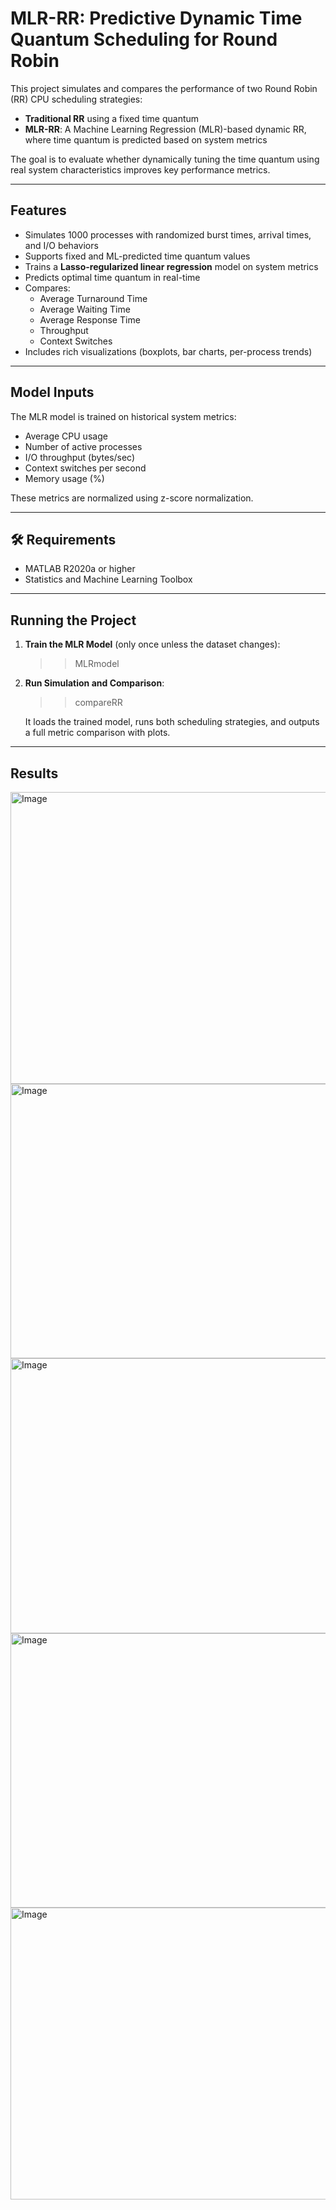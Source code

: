 # MLR-RR: Predictive Dynamic Time Quantum Scheduling for Round Robin

This project simulates and compares the performance of two Round Robin (RR) CPU scheduling strategies:

- **Traditional RR** using a fixed time quantum 
- **MLR-RR**: A Machine Learning Regression (MLR)-based dynamic RR, where time quantum is predicted based on system metrics

The goal is to evaluate whether dynamically tuning the time quantum using real system characteristics improves key performance metrics.

---

## Features

- Simulates 1000 processes with randomized burst times, arrival times, and I/O behaviors
- Supports fixed and ML-predicted time quantum values
- Trains a **Lasso-regularized linear regression** model on system metrics
- Predicts optimal time quantum in real-time
- Compares:
  - Average Turnaround Time
  - Average Waiting Time
  - Average Response Time
  - Throughput
  - Context Switches
- Includes rich visualizations (boxplots, bar charts, per-process trends)

---

## Model Inputs

The MLR model is trained on historical system metrics:

- Average CPU usage
- Number of active processes
- I/O throughput (bytes/sec)
- Context switches per second
- Memory usage (%)

These metrics are normalized using z-score normalization.

---

## 🛠️ Requirements

* MATLAB R2020a or higher
* Statistics and Machine Learning Toolbox

---

## Running the Project

1. **Train the MLR Model** (only once unless the dataset changes):

   >> MLRmodel

2. **Run Simulation and Comparison**:

   >> compareRR

   It loads the trained model, runs both scheduling strategies, and outputs a full metric comparison with plots.

---

## Results

<img width="1121" height="467" alt="Image" src="https://github.com/user-attachments/assets/bdb505e5-1d2f-4534-8404-2fae26f7ae02" />

<img width="1100" height="439" alt="Image" src="https://github.com/user-attachments/assets/17ffd377-6333-4e96-b109-74eb88f45e76" />

<img width="1093" height="440" alt="Image" src="https://github.com/user-attachments/assets/331ad1de-1549-4837-b22d-0cf9ca770db9" />

<img width="1087" height="439" alt="Image" src="https://github.com/user-attachments/assets/1ee6a664-011a-45e3-8171-ac63563c222f" />

<img width="1121" height="467" alt="Image" src="https://github.com/user-attachments/assets/ed0039ce-e77c-4565-ba4c-4da870f1b719" />
